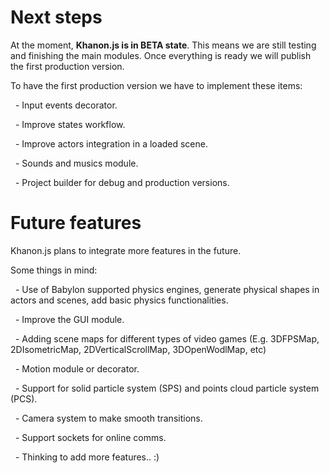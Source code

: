 # Next steps

At the moment, **Khanon.js is in BETA state**. This means we are still testing and finishing the main modules. Once everything is ready we will publish the first production version.

To have the first production version we have to implement these items:

&nbsp;
    - Input events decorator.

&nbsp;
    - Improve states workflow.

&nbsp;
    - Improve actors integration in a loaded scene.

&nbsp;
    - Sounds and musics module.

&nbsp;
    - Project builder for debug and production versions.

# Future features

Khanon.js plans to integrate more features in the future.

Some things in mind:

&nbsp;
    - Use of Babylon supported physics engines, generate physical shapes in actors and scenes, add basic physics functionalities.

&nbsp;
    - Improve the GUI module.

&nbsp;
    - Adding scene maps for different types of video games (E.g. 3DFPSMap, 2DIsometricMap, 2DVerticalScrollMap, 3DOpenWodlMap, etc)

&nbsp;
    - Motion module or decorator.

&nbsp;
    - Support for solid particle system (SPS) and points cloud particle system (PCS).

&nbsp;
    - Camera system to make smooth transitions.

&nbsp;
    - Support sockets for online comms.

&nbsp;
    - Thinking to add more features.. :)